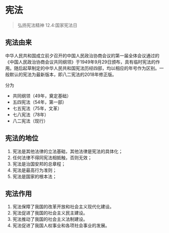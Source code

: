 # 宪法

> 弘扬宪法精神
> 12.4:国家宪法日

## 宪法由来

中华人民共和国成立前夕召开的中国人民政治协商会议的第一届全体会议通过的《中国人民政治协商会议共同纲领》于1949年9月29日颁布，具有临时宪法的作用。随后起草制定的中华人民共和国宪法历经四部，均以相应的年号作为区别。一般默认的宪法为最新版本，即八二宪法的2018年修正版。

分为

- 共同纲领（49年，奠定基础）
- 五四宪法（54年，第一部）
- 七五宪法（75年，文革）
- 七八宪法（78年）
- 八二宪法（现行）

## 宪法的地位

1. 宪法是其他法律的立法基础，其他法律是宪法的具体化；
2. 任何法律不得同宪法相抵触，否则无效；
3. 宪法是治国安邦的总章程；
4. 宪法是最高行为准则；
5. 宪法是国家的根本法；

## 宪法作用

1. 宪法保障了我国的改革开放和社会主义现代化建设。
2. 宪法促进了我国的社会主义民主建设。
3. 宪法推动了我国的社会主义法制建设。
4. 宪法促进了我国人权事业和各项社会事业的发展。